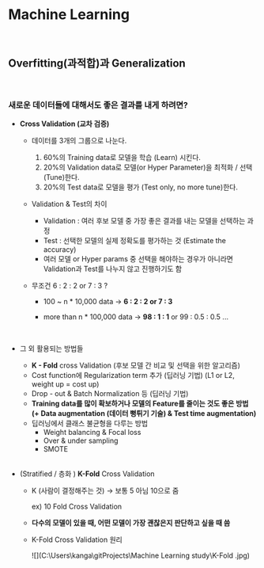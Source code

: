 # Machine Learning

</br>

## Overfitting(과적합)과 Generalization

</br>

### 새로운 데이터들에 대해서도 좋은 결과를 내게 하려면?

* **Cross Validation (교차 검증)**

  * 데이터를 3개의 그룹으로 나눈다.
    1) 60%의 Training data로 모델을 학습 (Learn) 시킨다.
    2) 20%의 Validation data로 모델(or Hyper Parameter)을 최적화 / 선택(Tune)한다.
    3) 20%의 Test data로 모델을 평가 (Test only, no more tune)한다.
  * Validation & Test의 차이
    * Validation : 여러 후보 모델 중 가장 좋은 결과를 내는 모델을 선택하는 과정
    * Test : 선택한 모델의 실제 정확도를 평가하는 것 (Estimate the accuracy)
    * 여러 모델 or Hyper params 중 선택을 해야하는 경우가 아니라면 Validation과 Test를 나누지 않고 진행하기도 함

  * 무조건 6 : 2 : 2 or 7 : 3 ?

    * 100 ~ n * 10,000 data   ->   **6 : 2 : 2 or 7 : 3**

    * more than n * 100,000 data  ->  **98 : 1 : 1**  or  99 : 0.5 : 0.5 ...

      </br>

* 그 외 활용되는 방법들

  * **K - Fold** cross Validation (후보 모델 간 비교 및 선택을 위한 알고리즘)
  * Cost function에 Regularization term 추가 (딥러닝 기법)  (L1 or L2, weight up = cost up)
  * Drop - out & Batch Normalization 등  (딥러닝 기법)
  * **Training data를 많이 확보하거나 모델의  Feature를 줄이는 것도 좋은 방법  (+ Data augmentation (데이터 뻥튀기 기술) & Test time augmentation)**
  * 딥러닝에서 클래스 불균형을 다루는 방법
    * Weight balancing & Focal loss
    * Over & under sampling
    * SMOTE

  </br>

* (Stratified / 층화 ) **K-Fold** Cross Validation

  * K (사람이 결정해주는 것)  -> 보통 5 아님 10으로 줌

    ex) 10 Fold Cross Validation

  * **다수의 모델이 있을 때, 어떤 모델이 가장 괜찮은지 판단하고 싶을 때 씀**

  * K-Fold Cross Validation 원리

    ![](C:\Users\kanga\gitProjects\Machine Learning study\K-Fold .jpg)

